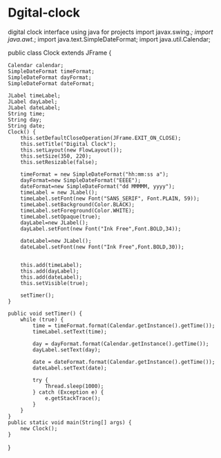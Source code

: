 # Dgital-clock
digital clock interface using java for projects
import javax.swing.*;
import java.awt.*;
import java.text.SimpleDateFormat;
import java.util.Calendar;

public class Clock extends JFrame {

    Calendar calendar;
    SimpleDateFormat timeFormat;
    SimpleDateFormat dayFormat;
    SimpleDateFormat dateFormat;

    JLabel timeLabel;
    JLabel dayLabel;
    JLabel dateLabel;
    String time;
    String day;
    String date;
    Clock() {
        this.setDefaultCloseOperation(JFrame.EXIT_ON_CLOSE);
        this.setTitle("Digital Clock");
        this.setLayout(new FlowLayout());
        this.setSize(350, 220);
        this.setResizable(false);

        timeFormat = new SimpleDateFormat("hh:mm:ss a");
        dayFormat=new SimpleDateFormat("EEEE");
        dateFormat=new SimpleDateFormat("dd MMMMM, yyyy");
        timeLabel = new JLabel();
        timeLabel.setFont(new Font("SANS_SERIF", Font.PLAIN, 59));
        timeLabel.setBackground(Color.BLACK);
        timeLabel.setForeground(Color.WHITE);
        timeLabel.setOpaque(true);
        dayLabel=new JLabel();
        dayLabel.setFont(new Font("Ink Free",Font.BOLD,34));

        dateLabel=new JLabel();
        dateLabel.setFont(new Font("Ink Free",Font.BOLD,30));


        this.add(timeLabel);
        this.add(dayLabel);
        this.add(dateLabel);
        this.setVisible(true);

        setTimer();
    }

    public void setTimer() {
        while (true) {
            time = timeFormat.format(Calendar.getInstance().getTime());
            timeLabel.setText(time);

            day = dayFormat.format(Calendar.getInstance().getTime());
            dayLabel.setText(day);

            date = dateFormat.format(Calendar.getInstance().getTime());
            dateLabel.setText(date);

            try {
                Thread.sleep(1000);
            } catch (Exception e) {
                e.getStackTrace();
            }
        }
    }
    public static void main(String[] args) {
        new Clock();
    }
}
